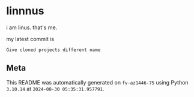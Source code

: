 # linnnus

i am linus. that's me.

my latest commit is

```
Give cloned projects different name
```

## Meta

This README was automatically generated on `fv-az1446-75` using Python
`3.10.14` at `2024-08-30 05:35:31.957791`.
